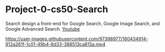 # Project-0-cs50-Search
Search design a front-end for Google Search, Google Image Search, and Google Advanced Search.
[Youtube](https://www.youtube.com/watch?v=uaq0L8kKjU8)

https://user-images.githubusercontent.com/97398977/160434914-912a261f-1c01-49b4-8d33-388513ca815a.mp4

